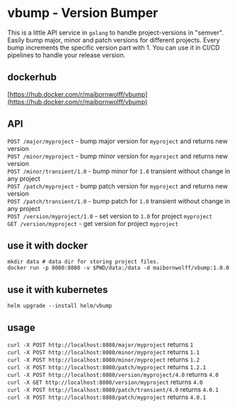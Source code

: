 # vbump - Version Bumper

This is a little API service in `golang` to handle project-versions in "semver". Easily bump major, minor and patch versions for different projects. Every bump increments the specific version part with 1. You can use it in CI/CD pipelines to handle your release version. 

## dockerhub
[https://hub.docker.com/r/maibornwolff/vbump](https://hub.docker.com/r/maibornwolff/vbump)

## API
`POST /major/myproject` - bump major version for `myproject` and returns new version  
`POST /minor/myproject` - bump minor version for `myproject` and returns new version  
`POST /minor/transient/1.0` - bump minor for `1.0` transient without change in any project  
`POST /patch/myproject` - bump patch version for `myproject` and returns new version  
`POST /patch/transient/1.0` - bump patch for `1.0` transient without change in any project  
`POST /version/myproject/1.0` - set version to `1.0` for project `myproject`  
`GET /version/myproject` - get version for project `myproject`  

## use it with docker
```
mkdir data # data dir for storing project files.
docker run -p 8080:8080 -v $PWD/data:/data -d maibornwolff/vbump:1.0.0
```

## use it with kubernetes
```
helm upgrade --install helm/vbump
```

## usage
`curl -X POST http://localhost:8080/major/myproject` returns `1`  
`curl -X POST http://localhost:8080/minor/myproject` returns `1.1`  
`curl -X POST http://localhost:8080/minor/myproject` returns `1.2`  
`curl -X POST http://localhost:8080/patch/myproject` returns `1.2.1`  
`curl -X POST http://localhost:8080/version/myproject/4.0` returns `4.0`  
`curl -X GET http://localhost:8080/version/myproject` returns `4.0`  
`curl -X POST http://localhost:8080/patch/transient/4.0` returns `4.0.1`  
`curl -X POST http://localhost:8080/patch/myproject` returns `4.0.1`  

